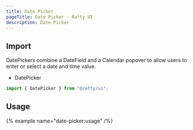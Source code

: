 ```yaml
---
title: Date Picker
pageTitle: Date Picker - Rafty UI
description: Date Picker
---
```


## Import

DatePickers combine a DateField and a Calendar popover to allow users to enter or select a date and time value.

- DatePicker

```jsx
import { DatePicker } from "@rafty/ui";
```

## Usage

{% example name="date-picker:usage" /%}
